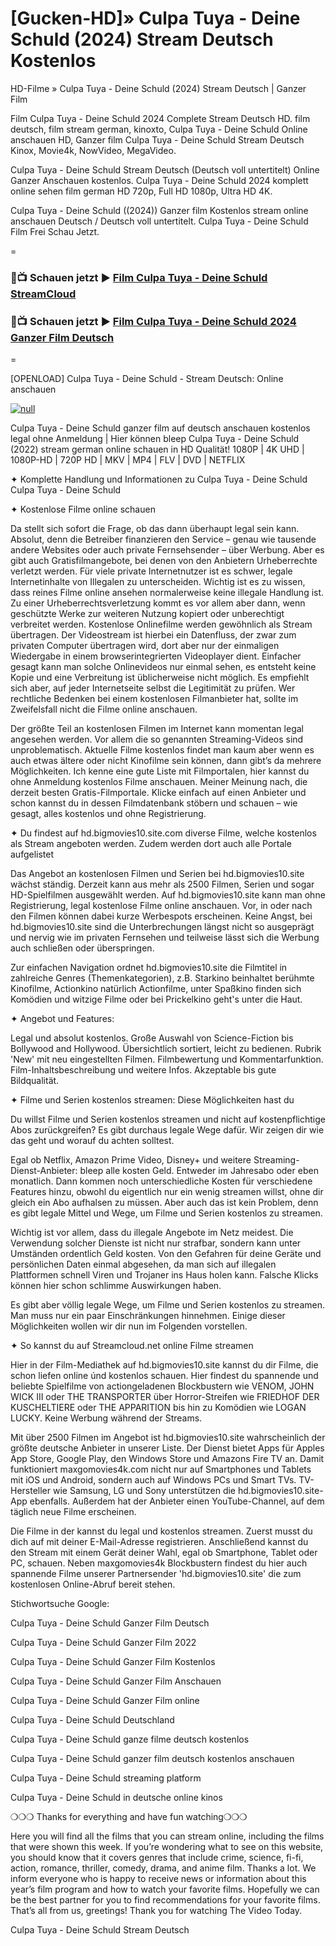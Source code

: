 # [Gucken-HD]» Culpa Tuya - Deine Schuld (2024) Stream Deutsch Kostenlos
HD-Filme » Culpa Tuya - Deine Schuld (2024) Stream Deutsch | Ganzer Film

Film Culpa Tuya - Deine Schuld 2024 Complete Stream Deutsch HD. film deutsch, film stream german, kinoxto, Culpa Tuya - Deine Schuld Online anschauen HD, Ganzer film Culpa Tuya - Deine Schuld Stream Deutsch Kinox, Movie4k, NowVideo, MegaVideo.

Culpa Tuya - Deine Schuld Stream Deutsch (Deutsch voll untertitelt) Online Ganzer Anschauen kostenlos. Culpa Tuya - Deine Schuld 2024 komplett online sehen film german HD 720p, Full HD 1080p, Ultra HD 4K.

Culpa Tuya - Deine Schuld ((2024)) Ganzer film Kostenlos stream online anschauen Deutsch / Deutsch voll untertitelt. Culpa Tuya - Deine Schuld Film Frei Schau Jetzt.

=

### 🔴📺 Schauen jetzt ▶ [Film Culpa Tuya - Deine Schuld StreamCloud](https://t.co/Mt257x0GbK)
### 🔴📺 Schauen jetzt ▶ [Film Culpa Tuya - Deine Schuld 2024 Ganzer Film Deutsch](https://t.co/Mt257x0GbK)
=

[OPENLOAD] Culpa Tuya - Deine Schuld - Stream Deutsch: Online anschauen

[![null](https://static.wixstatic.com/media/855a25_043b5abeb4ae4d35ac003198e7fe56ed~mv2.gif)](https://t.co/Mt257x0GbK)

Culpa Tuya - Deine Schuld ganzer film auf deutsch anschauen kostenlos legal ohne Anmeldung | Hier können bleep Culpa Tuya - Deine Schuld (2022) stream german online schauen in HD Qualität! 1080P | 4K UHD | 1080P-HD | 720P HD | MKV | MP4 | FLV | DVD | NETFLIX

✦ Komplette Handlung und Informationen zu Culpa Tuya - Deine Schuld
Culpa Tuya - Deine Schuld

✦ Kostenlose Filme online schauen

Da stellt sich sofort die Frage, ob das dann überhaupt legal sein kann. Absolut, denn die Betreiber finanzieren den Service – genau wie tausende andere Websites oder auch private Fernsehsender – über Werbung. Aber es gibt auch Gratisfilmangebote, bei denen von den Anbietern Urheberrechte verletzt werden. Für viele private Internetnutzer ist es schwer, legale Internetinhalte von Illegalen zu unterscheiden. Wichtig ist es zu wissen, dass reines Filme online ansehen normalerweise keine illegale Handlung ist. Zu einer Urheberrechtsverletzung kommt es vor allem aber dann, wenn geschützte Werke zur weiteren Nutzung kopiert oder unberechtigt verbreitet werden. Kostenlose Onlinefilme werden gewöhnlich als Stream übertragen. Der Videostream ist hierbei ein Datenfluss, der zwar zum privaten Computer übertragen wird, dort aber nur der einmaligen Wiedergabe in einem browserintegrierten Videoplayer dient. Einfacher gesagt kann man solche Onlinevideos nur einmal sehen, es entsteht keine Kopie und eine Verbreitung ist üblicherweise nicht möglich. Es empfiehlt sich aber, auf jeder Internetseite selbst die Legitimität zu prüfen. Wer rechtliche Bedenken bei einem kostenlosen Filmanbieter hat, sollte im Zweifelsfall nicht die Filme online anschauen.

Der größte Teil an kostenlosen Filmen im Internet kann momentan legal angesehen werden. Vor allem die so genannten Streaming-Videos sind unproblematisch. Aktuelle Filme kostenlos findet man kaum aber wenn es auch etwas ältere oder nicht Kinofilme sein können, dann gibt’s da mehrere Möglichkeiten. Ich kenne eine gute Liste mit Filmportalen, hier kannst du ohne Anmeldung kostenlos Filme anschauen. Meiner Meinung nach, die derzeit besten Gratis-Filmportale. Klicke einfach auf einen Anbieter und schon kannst du in dessen Filmdatenbank stöbern und schauen – wie gesagt, alles kostenlos und ohne Registrierung.

✦ Du findest auf hd.bigmovies10.site.com diverse Filme, welche kostenlos als Stream angeboten werden. Zudem werden dort auch alle Portale aufgelistet

Das Angebot an kostenlosen Filmen und Serien bei hd.bigmovies10.site wächst ständig. Derzeit kann aus mehr als 2500 Filmen, Serien und sogar HD-Spielfilmen ausgewählt werden. Auf hd.bigmovies10.site kann man ohne Registrierung, legal kostenlose Filme online anschauen. Vor, in oder nach den Filmen können dabei kurze Werbespots erscheinen. Keine Angst, bei hd.bigmovies10.site sind die Unterbrechungen längst nicht so ausgeprägt und nervig wie im privaten Fernsehen und teilweise lässt sich die Werbung auch schließen oder überspringen.

Zur einfachen Navigation ordnet hd.bigmovies10.site die Filmtitel in zahlreiche Genres (Themenkategorien), z.B. Starkino beinhaltet berühmte Kinofilme, Actionkino natürlich Actionfilme, unter Spaßkino finden sich Komödien und witzige Filme oder bei Prickelkino geht's unter die Haut.

✦ Angebot und Features:

Legal und absolut kostenlos.
Große Auswahl von Science-Fiction bis Bollywood and Hollywood.
Übersichtlich sortiert, leicht zu bedienen.
Rubrik 'New' mit neu eingestellten Filmen.
Filmbewertung und Kommentarfunktion.
Film-Inhaltsbeschreibung und weitere Infos.
Akzeptable bis gute Bildqualität.

✦ Filme und Serien kostenlos streamen: Diese Möglichkeiten hast du

Du willst Filme und Serien kostenlos streamen und nicht auf kostenpflichtige Abos zurückgreifen? Es gibt durchaus legale Wege dafür. Wir zeigen dir wie das geht und worauf du achten solltest.

Egal ob Netflix, Amazon Prime Video, Disney+ und weitere Streaming-Dienst-Anbieter: bleep alle kosten Geld. Entweder im Jahresabo oder eben monatlich. Dann kommen noch unterschiedliche Kosten für verschiedene Features hinzu, obwohl du eigentlich nur ein wenig streamen willst, ohne dir gleich ein Abo aufhalsen zu müssen. Aber auch das ist kein Problem, denn es gibt legale Mittel und Wege, um Filme und Serien kostenlos zu streamen.

Wichtig ist vor allem, dass du illegale Angebote im Netz meidest. Die Verwendung solcher Dienste ist nicht nur strafbar, sondern kann unter Umständen ordentlich Geld kosten. Von den Gefahren für deine Geräte und persönlichen Daten einmal abgesehen, da man sich auf illegalen Plattformen schnell Viren und Trojaner ins Haus holen kann. Falsche Klicks können hier schon schlimme Auswirkungen haben.

Es gibt aber völlig legale Wege, um Filme und Serien kostenlos zu streamen. Man muss nur ein paar Einschränkungen hinnehmen. Einige dieser Möglichkeiten wollen wir dir nun im Folgenden vorstellen.

✦ So kannst du auf Streamcloud.net online Filme streamen

Hier in der Film-Mediathek auf hd.bigmovies10.site kannst du dir Filme, die schon liefen online únd kostenlos schauen. Hier findest du spannende und beliebte Spielfilme von actiongeladenen Blockbustern wie VENOM, JOHN WICK III oder THE TRANSPORTER über Horror-Streifen wie FRIEDHOF DER KUSCHELTIERE oder THE APPARITION bis hin zu Komödien wie LOGAN LUCKY. Keine Werbung während der Streams.

Mit über 2500 Filmen im Angebot ist hd.bigmovies10.site wahrscheinlich der größte deutsche Anbieter in unserer Liste. Der Dienst bietet Apps für Apples App Store, Google Play, den Windows Store und Amazons Fire TV an. Damit funktioniert maxgomovies4k.com nicht nur auf Smartphones und Tablets mit iOS und Android, sondern auch auf Windows PCs und Smart TVs. TV-Hersteller wie Samsung, LG und Sony unterstützen die hd.bigmovies10.site-App ebenfalls. Außerdem hat der Anbieter einen YouTube-Channel, auf dem täglich neue Filme erscheinen.

Die Filme in der kannst du legal und kostenlos streamen. Zuerst musst du dich auf mit deiner E-Mail-Adresse registrieren. Anschließend kannst du den Stream mit einem Gerät deiner Wahl, egal ob Smartphone, Tablet oder PC, schauen. Neben maxgomovies4k Blockbustern findest du hier auch spannende Filme unserer Partnersender 'hd.bigmovies10.site' die zum kostenlosen Online-Abruf bereit stehen.

Stichwortsuche Google:

Culpa Tuya - Deine Schuld Ganzer Film Deutsch

Culpa Tuya - Deine Schuld Ganzer Film 2022

Culpa Tuya - Deine Schuld Ganzer Film Kostenlos

Culpa Tuya - Deine Schuld Ganzer Film Anschauen

Culpa Tuya - Deine Schuld Ganzer Film online

Culpa Tuya - Deine Schuld Deutschland

Culpa Tuya - Deine Schuld ganze filme deutsch kostenlos

Culpa Tuya - Deine Schuld ganzer film deutsch kostenlos anschauen

Culpa Tuya - Deine Schuld streaming platform

Culpa Tuya - Deine Schuld in deutsche online kinos

❍❍❍ Thanks for everything and have fun watching❍❍❍

Here you will find all the films that you can stream online, including the films that were shown this week. If you’re wondering what to see on this website, you should know that it covers genres that include crime, science, fi-fi, action, romance, thriller, comedy, drama, and anime film.
Thanks a lot. We inform everyone who is happy to receive news or information about this year’s film program and how to watch your favorite films. Hopefully we can be the best partner for you to find recommendations for your favorite films. That’s all from us, greetings!
Thank you for watching The Video Today.

Culpa Tuya - Deine Schuld Stream Deutsch
